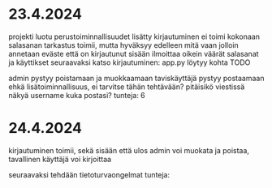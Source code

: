 # 23.4.2024
projekti luotu
perustoiminnallisuudet lisätty
kirjautuminen ei toimi kokonaan
salasanan tarkastus toimii, mutta hyväksyy edelleen mitä vaan jolloin annetaan eväste että on kirjautunut sisään
ilmoittaa oikein väärät salasanat ja käyttikset
seuraavaksi katso kirjautuminen: app.py löytyy kohta TODO

admin pystyy poistamaan ja muokkaamaan
taviskäyttäjä pystyy postaamaan
ehkä lisätoiminnallisuus, ei tarvitse tähän tehtävään? pitäisikö viestissä näkyä username kuka postasi?
tunteja: 6

# 24.4.2024
kirjautuminen toimii, sekä sisään että ulos
admin voi muokata ja poistaa, tavallinen käyttäjä voi kirjoittaa

seuraavaksi tehdään tietoturvaongelmat
tunteja:


